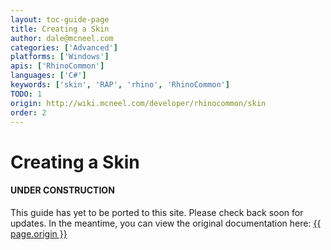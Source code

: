 ```yaml
---
layout: toc-guide-page
title: Creating a Skin
author: dale@mcneel.com
categories: ['Advanced']
platforms: ['Windows']
apis: ['RhinoCommon']
languages: ['C#']
keywords: ['skin', 'RAP', 'rhino', 'RhinoCommon']
TODO: 1
origin: http://wiki.mcneel.com/developer/rhinocommon/skin
order: 2
---
```


# Creating a Skin

<div class="bs-callout bs-callout-danger">
  <h4>UNDER CONSTRUCTION</h4>
  <p>This guide has yet to be ported to this site.  Please check back soon for updates.  
  In the meantime, you can view the original documentation here:
  <a href="{{ page.origin }}">{{ page.origin }}</a></p>
</div>
